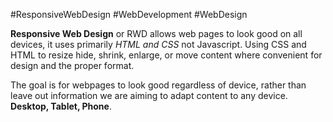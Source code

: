 #ResponsiveWebDesign #WebDevelopment #WebDesign

**Responsive Web Design** or RWD allows web pages to look good on all devices, it uses primarily *HTML and CSS* not Javascript. Using CSS and HTML to resize hide, shrink, enlarge, or move content where convenient for design and the proper format. 

The goal is for webpages to look good regardless of device, rather than leave out information we are aiming to adapt content to any device. **Desktop, Tablet, Phone**. 

